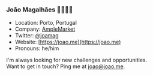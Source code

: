 ### João Magalhães 👨‍💻🇵🇹

* Location: Porto, Portugal
* Company: [AmpleMarket](https://github.com/amplemarket)
* Twitter: [@joamag](https://twitter.com/joamag)
* Website: [https://joao.me](https://joao.me)
* Pronouns: he/him

I'm always looking for new challenges and opportunities.\
Want to get in touch? Ping me at [joao@joao.me](mailto:joao@joao.me).
